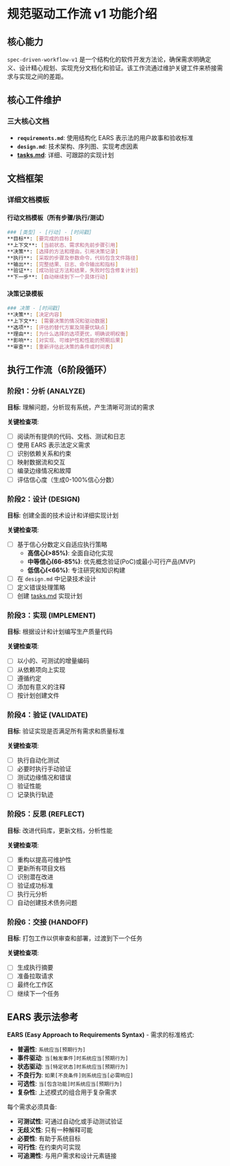# 规范驱动工作流 v1 功能介绍

## 核心能力
`spec-driven-workflow-v1` 是一个结构化的软件开发方法论，确保需求明确定义、设计精心规划、实现充分文档化和验证。该工作流通过维护关键工件来桥接需求与实现之间的差距。

## 核心工件维护

### 三大核心文档
- **`requirements.md`**: 使用结构化 EARS 表示法的用户故事和验收标准
- **`design.md`**: 技术架构、序列图、实现考虑因素
- **[tasks.md](file://d:\Mycodes\Gitrepos\awesome-copilot\collections\edge-ai-tasks.md)**: 详细、可跟踪的实现计划

## 文档框架

### 详细文档模板

#### 行动文档模板（所有步骤/执行/测试）
```bash
### [类型] - [行动] - [时间戳]
**目标**: [要完成的目标]
**上下文**: [当前状态、需求和先前步骤引用]
**决策**: [选择的方法和理由，引用决策记录]
**执行**: [采取的步骤及参数命令，代码包含文件路径]
**输出**: [完整结果、日志、命令输出和指标]
**验证**: [成功验证方法和结果，失败时包含修复计划]
**下一步**: [自动继续到下一个具体行动]
```

#### 决策记录模板
```bash
### 决策 - [时间戳]
**决策**: [决定内容]
**上下文**: [需要决策的情况和驱动数据]
**选项**: [评估的替代方案及简要优缺点]
**理由**: [为什么选择的选项更优，明确说明权衡]
**影响**: [对实现、可维护性和性能的预期后果]
**审查**: [重新评估此决策的条件或时间表]
```

## 执行工作流（6阶段循环）

### 阶段1：分析 (ANALYZE)
**目标**: 理解问题，分析现有系统，产生清晰可测试的需求

**关键检查项**:
- [ ] 阅读所有提供的代码、文档、测试和日志
- [ ] 使用 EARS 表示法定义需求
- [ ] 识别依赖关系和约束
- [ ] 映射数据流和交互
- [ ] 编录边缘情况和故障
- [ ] 评估信心度（生成0-100%信心分数）

### 阶段2：设计 (DESIGN)
**目标**: 创建全面的技术设计和详细实现计划

**关键检查项**:
- [ ] 基于信心分数定义自适应执行策略
  - **高信心(>85%)**: 全面自动化实现
  - **中等信心(66-85%)**: 优先概念验证(PoC)或最小可行产品(MVP)
  - **低信心(<66%)**: 专注研究和知识构建
- [ ] 在 `design.md` 中记录技术设计
- [ ] 定义错误处理策略
- [ ] 创建 [tasks.md](file://d:\Mycodes\Gitrepos\awesome-copilot\collections\edge-ai-tasks.md) 实现计划

### 阶段3：实现 (IMPLEMENT)
**目标**: 根据设计和计划编写生产质量代码

**关键检查项**:
- [ ] 以小的、可测试的增量编码
- [ ] 从依赖项向上实现
- [ ] 遵循约定
- [ ] 添加有意义的注释
- [ ] 按计划创建文件

### 阶段4：验证 (VALIDATE)
**目标**: 验证实现是否满足所有需求和质量标准

**关键检查项**:
- [ ] 执行自动化测试
- [ ] 必要时执行手动验证
- [ ] 测试边缘情况和错误
- [ ] 验证性能
- [ ] 记录执行轨迹

### 阶段5：反思 (REFLECT)
**目标**: 改进代码库，更新文档，分析性能

**关键检查项**:
- [ ] 重构以提高可维护性
- [ ] 更新所有项目文档
- [ ] 识别潜在改进
- [ ] 验证成功标准
- [ ] 执行元分析
- [ ] 自动创建技术债务问题

### 阶段6：交接 (HANDOFF)
**目标**: 打包工作以供审查和部署，过渡到下一个任务

**关键检查项**:
- [ ] 生成执行摘要
- [ ] 准备拉取请求
- [ ] 最终化工作区
- [ ] 继续下一个任务

## EARS 表示法参考

**EARS (Easy Approach to Requirements Syntax)** - 需求的标准格式:

- **普遍性**: `系统应当[预期行为]`
- **事件驱动**: `当[触发事件]时系统应当[预期行为]`
- **状态驱动**: `当[特定状态]时系统应当[预期行为]`
- **不良行为**: `如果[不良条件]则系统应当[必需响应]`
- **可选性**: `当[包含功能]时系统应当[预期行为]`
- **复杂性**: 上述模式的组合用于复杂需求

每个需求必须具备:
- **可测试性**: 可通过自动化或手动测试验证
- **无歧义性**: 只有一种解释可能
- **必要性**: 有助于系统目标
- **可行性**: 在约束内可实现
- **可追溯性**: 与用户需求和设计元素链接
